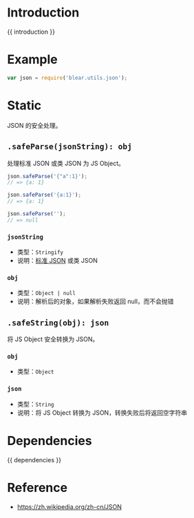 # Introduction
{{ introduction }}





# Example
```js
var json = require('blear.utils.json');
```




# Static
JSON 的安全处理。

## `.safeParse(jsonString): obj`
处理标准 JSON 或类 JSON 为 JS Object。
```js
json.safeParse('{"a":1}');
// => {a: 1}

json.safeParse('{a:1}');
// => {a: 1}

json.safeParse('');
// => null
```

### `jsonString`
- 类型：`Stringify`
- 说明：[标准 JSON](https://zh.wikipedia.org/zh-cn/JSON) 或类 JSON

### `obj`
- 类型：`Object | null`
- 说明：解析后的对象，如果解析失败返回 null，而不会抛错


## `.safeString(obj): json`
将 JS Object 安全转换为 JSON。

### `obj`
- 类型：`Object`

### `json`
- 类型：`String`
- 说明：将 JS Object 转换为 JSON，转换失败后将返回空字符串






# Dependencies
{{ dependencies }}





# Reference
- <https://zh.wikipedia.org/zh-cn/JSON>

